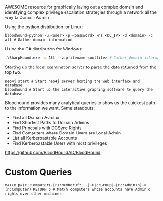AWESOME resource for graphically laying out a complex domain and identifying complex privilege escalation strategies through a network all the way to Domain Admin

Using the python distribution for Linux:
```shell
bloodhound-python -u <user> -p <password> -ns <DC_IP> -d <domain> -c all # Gather domain information
```
Using the C# distribution for Windows:
```powershell
.\SharpHound.exe -c All --zipfilename <outfile> # Gather domain informatio
```

Starting up the local examination server to parse the data returned from the top two. 
```shell
neo4j start # Start neo4j server hosting the web interface and database
bloodhound # Start up the interactive graphing software to query the database.
```

Bloodhound provides many analytical queries to show us the quickest path to the information we want. Some standouts:
- Find all Domain Admins
- Find Shortest Paths to Domain Admins
- Find Princpals with DCSync Rights
- Find Computers where Domain Users are Local Admin
- List all Kerberoastable Accounts
- Find Kerberoastable Users with most privileges

https://github.com/BloodHoundAD/BloodHound

# Custom Queries
```shell
MATCH p=(c1:Computer)-[r1:MemberOf*1..]->(g:Group)-[r2:AdminTo]->(n:Computer) RETURN p # Match computers whose accounts have AdminTo rights over other machines 
```
